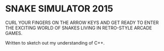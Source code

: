 # SNAKE SIMULATOR 2015 

CURL YOUR FINGERS ON THE ARROW KEYS AND GET READY TO ENTER THE EXCITING WORLD OF SNAKES LIVING IN RETRO-STYLE ARCADE GAMES. 

Written to sketch out my understanding of C++.

